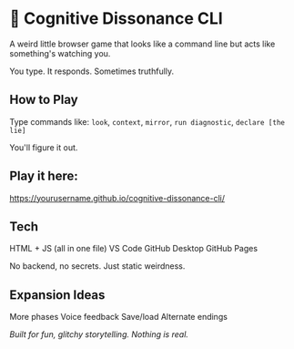 # 🧠 Cognitive Dissonance CLI

A weird little browser game that looks like a command line but acts like something's watching you.

You type. It responds. Sometimes truthfully.

## How to Play
Type commands like:
`look`, `context`, `mirror`, `run diagnostic`, `declare [the lie]`

You'll figure it out.

## Play it here:
https://yourusername.github.io/cognitive-dissonance-cli/

## Tech
HTML + JS (all in one file)
VS Code
GitHub Desktop
GitHub Pages

No backend, no secrets. Just static weirdness.

## Expansion Ideas
More phases
Voice feedback
Save/load
Alternate endings

*Built for fun, glitchy storytelling. Nothing is real.*
